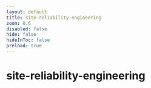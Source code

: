 ```yaml
---
layout: default 
title: site-reliability-engineering  
zoom: 0.6   
disabled: false 
hide: false 
hideInToc: false    
preload: true   
---
```



# site-reliability-engineering   
